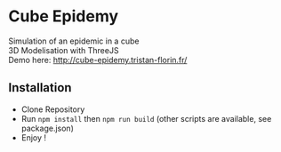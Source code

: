 # Cube Epidemy

Simulation of an epidemic in a cube  
3D Modelisation with ThreeJS  
Demo here: http://cube-epidemy.tristan-florin.fr/

## Installation
- Clone Repository
- Run `npm install` then `npm run build` (other scripts are available, see package.json)
- Enjoy !
